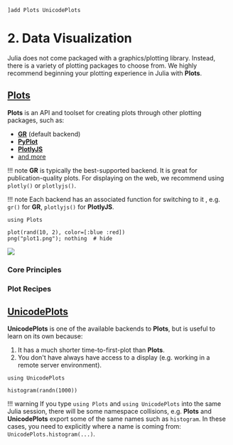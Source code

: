 ```@setup 1
]add Plots UnicodePlots
```

# 2. Data Visualization

Julia does not come packaged with a graphics/plotting library.  Instead, there is a variety of plotting packages to choose from.  We highly recommend beginning your plotting experience in Julia with **Plots**.

## [Plots](https://github.com/JuliaPlots/Plots.jl)

**Plots** is an API and toolset for creating plots through other plotting packages, such as:

- [**GR**](https://github.com/jheinen/GR.jl) (default backend)
- [**PyPlot**](https://github.com/JuliaPy/PyPlot.jl)
- [**PlotlyJS**](https://github.com/sglyon/PlotlyJS.jl)
- [and more](http://docs.juliaplots.org/latest/backends/)

!!! note
    **GR** is typically the best-supported backend.  It is great for publication-quality plots.  For
    displaying on the web, we recommend using `plotly()` or `plotlyjs()`.

!!! note
    Each backend has an associated function for switching to it , e.g. `gr()` for **GR**, `plotlyjs()` for **PlotlyJS**.

```@example 1
using Plots

plot(rand(10, 2), color=[:blue :red])
png("plot1.png"); nothing  # hide
```
![](plot1.png)

### Core Principles


### Plot Recipes

## [UnicodePlots](https://github.com/Evizero/UnicodePlots.jl)

**UnicodePlots** is one of the available backends to **Plots**, but is useful to learn on its own because:

1. It has a much shorter time-to-first-plot than **Plots**. 
2. You don't have always have access to a display (e.g. working in a remote server environment).

```@example 2
using UnicodePlots

histogram(randn(1000))
```

!!! warning
    If you type `using Plots` and `using UnicodePlots` into the same Julia session, there will be some namespace collisions, e.g. **Plots** and **UnicodePlots** export some of the same names such as `histogram`.  In these cases, you need to explicitly where a name is coming from: `UnicodePlots.histogram(...)`.
